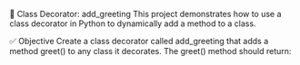 📘 Class Decorator: add_greeting
This project demonstrates how to use a class decorator in Python to dynamically add a method to a class.

✅ Objective
Create a class decorator called add_greeting that adds a method greet() to any class it decorates. The greet() method should return: